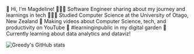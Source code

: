 👋 Hi, I'm Magdeline!
👩🏻‍💻 Software Engineer sharing about my journey and learnings in tech
👩🏻‍🎓 Studied Computer Science at the University of Otago, New Zealand
🎨 Making videos about Computer Science, tech, and productivity on YouTube
🌷 #learninginpublic in my digital garden
💭 Currently learning about data analytics and dataviz!

![Greedy's GitHub stats](https://github-readme-stats.vercel.app/api?username=greedy854&show_icons=true&theme=tokyonight)

